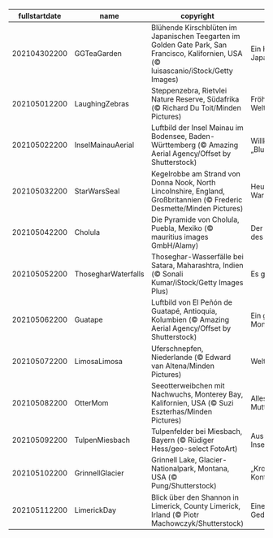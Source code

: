 |fullstartdate|name|copyright|title|image|
|--|--|--|--|--|
202104302200|GGTeaGarden|Blühende Kirschblüten im Japanischen Teegarten im Golden Gate Park, San Francisco, Kalifornien, USA (© luisascanio/iStock/Getty Images)|Ein Hauch von Japan|![](/de-DE/2021/05/202104302200GGTeaGarden.jpg)|
202105012200|LaughingZebras|Steppenzebra, Rietvlei Nature Reserve, Südafrika (© Richard Du Toit/Minden Pictures)|Fröhlicher Weltlachtag|![](/de-DE/2021/05/202105012200LaughingZebras.jpg)|
202105022200|InselMainauAerial|Luftbild der Insel Mainau im Bodensee, Baden-Württemberg (© Amazing Aerial Agency/Offset by Shutterstock)|Willkommen auf der „Blumeninsel“!|![](/de-DE/2021/05/202105022200InselMainauAerial.jpg)|
202105032200|StarWarsSeal|Kegelrobbe am Strand von Donna Nook, North Lincolnshire, England, Großbritannien (© Frederic Desmette/Minden Pictures)|Heute ist Star-Wars-Tag!|![](/de-DE/2021/05/202105032200StarWarsSeal.jpg)|
202105042200|Cholula|Die Pyramide von Cholula, Puebla, Mexiko (© mauritius images GmbH/Alamy)|Der Entstehungsort des Cinco de Mayo|![](/de-DE/2021/05/202105042200Cholula.jpg)|
202105052200|ThosegharWaterfalls|Thoseghar-Wasserfälle bei Satara, Maharashtra, Indien (© Sonali Kumar/iStock/Getty Images Plus)|Es grünt so grün…|![](/de-DE/2021/05/202105052200ThosegharWaterfalls.jpg)|
202105062200|Guatape|Luftbild von El Peñón de Guatapé, Antioquia, Kolumbien (© Amazing Aerial Agency/Offset by Shutterstock)|Ein grandioser Monolith|![](/de-DE/2021/05/202105062200Guatape.jpg)|
202105072200|LimosaLimosa|Uferschnepfen, Niederlande (© Edward van Altena/Minden Pictures)|Weltzugvogeltag|![](/de-DE/2021/05/202105072200LimosaLimosa.jpg)|
202105082200|OtterMom|Seeotterweibchen mit Nachwuchs, Monterey Bay, Kalifornien, USA (© Suzi Eszterhas/Minden Pictures)|Alles Gute zum Muttertag!|![](/de-DE/2021/05/202105082200OtterMom.jpg)|
202105092200|TulpenMiesbach|Tulpenfelder bei Miesbach, Bayern (© Rüdiger Hess/geo-select FotoArt)|Aus der Insektenperspektive|![](/de-DE/2021/05/202105092200TulpenMiesbach.jpg)|
202105102200|GrinnellGlacier|Grinnell Lake, Glacier-Nationalpark, Montana, USA (© Pung/Shutterstock)|„Krone des Kontinents“|![](/de-DE/2021/05/202105102200GrinnellGlacier.jpg)|
202105112200|LimerickDay|Blick über den Shannon in Limerick, County Limerick, Irland (© Piotr Machowczyk/Shutterstock)|Eine Stadt wie ein Gedicht|![](/de-DE/2021/05/202105112200LimerickDay.jpg)|
